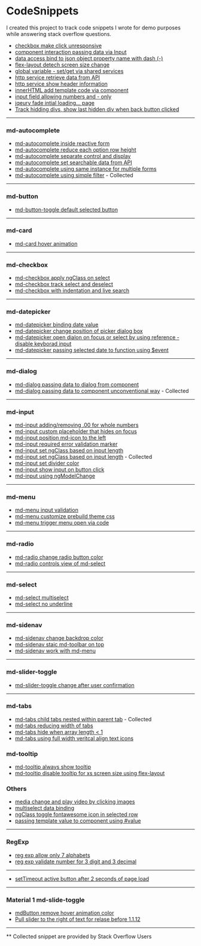 # CodeSnippets
I created this project to track code snippets I wrote for demo purposes while answering stack overflow questions.

- [checkbox make click unresponsive](https://plnkr.co/edit/vEwFi4m8KRcPqnf3ROSM?p=preview)
- [component interaction passing data via Input](https://plnkr.co/edit/4dWdQ1yysolJoyDak26v?p=preview)
- [data access bind to json object property name with dash (-)](https://plnkr.co/edit/PGRKKYjaa1Z75xZ0eb6M?p=preview)
- [flex-layout detech screen size change](https://plnkr.co/edit/xwtwIJG1BYOhRuw8d63r?p=info)
- [global variable - set/get via shared services](https://plnkr.co/edit/juF6ICGAqPbXkEHkBuFW?p=info)
- [http service retrieve data from API](https://plnkr.co/edit/malbXKcARC6yImn9irl8?p=preview)
- [http service show header information](https://plnkr.co/edit/MMly1tMo2ZOI2cIWqnit?p=preview)
- [innerHTML add template code via component](https://plnkr.co/edit/MFCcXqmOnj2oxPma6zPg?p=preview)
- [input field allowing numbers and - only](https://plnkr.co/edit/j9fk99j9Kyq0LkrxHqPJ?p=info)
- [jqeury fade intial loading... page](https://plnkr.co/edit/PMGdYRGgGd16MnexxfbW?p=preview)
- [Track hidding divs, show last hidden div when back button clicked](https://plnkr.co/edit/ovPPIzIpHD6eGnumKEKH?p=info)

---
### md-autocomplete

- [md-autocomplete inside reactive form](https://plnkr.co/edit/Hle6PV?p=preview)
- [md-autocomplete reduce each option row height](https://plnkr.co/edit/AX3kuK6HekrocFujors7?p=info)
- [md-autocomplete separate control and display](https://plnkr.co/edit/5wrr1YGxBzAFPj0sJgzT?p=info)
- [md-autocomplete set searchable data from API](https://plnkr.co/edit/aa2NNOHdKhB7n8iJcQbT?p=preview)
- [md-autocomplete using same instance for multiple forms](https://plnkr.co/edit/PHJkJpkgOXLTEWpDI3eX?p=info)
- [md-autocomplete using simple filter](https://plnkr.co/edit/gdbRkqlYP9vLHXMb8bUx?p=info) - Collected 

---
### md-button

- [md-button-toggle default selected button](https://plnkr.co/edit/MXGJlrv3n4SGCIvW8eoN?p=preview)

---
### md-card

- [md-card hover animation](https://plnkr.co/edit/7hgx0aoAIntWTSQhsyqI?p=preview)

---
### md-checkbox

- [md-checkbox apply ngClass on select](https://plnkr.co/edit/PCO52ReqnYsoWaHzKNA5?p=preview)
- [md-checkbox track select and deselect](https://plnkr.co/edit/kJiiYx2IubT7SMTqKBqZ?p=preview)
- [md-checkbox with indentation and live search](https://plnkr.co/edit/xnJjeM?p=info)

---
### md-datepicker

- [md-datepicker binding date value](https://plnkr.co/edit/ucGODHnqlaRi7IgoJNmt?p=preview)
- [md-datepicker change position of picker dialog box](https://plnkr.co/edit/pa7BHs?p=info)
- [md-datepicker open dialon on focus or select by using reference - disable keyborad input](https://plnkr.co/edit/sE8hFm7QL2OmfuSQ57yw?p=info)
- [md-datepicker passing selected date to function using $event](https://plnkr.co/edit/05yGj6Zbt4OYIfD3DcON?p=info)


---
### md-dialog

- [md-dialog passing data to dialog from component](https://plnkr.co/edit/a9RBS1?p=info)
- [md-dialog passing data to component unconventional way](https://plnkr.co/edit/XsQaUtcliGQpm928iDrw?p=preview) - Collected

---
### md-input

- [md-input adding/removing .00 for whole numbers](https://plnkr.co/edit/mrEcN7?p=preview)
- [md-input custom placeholder that hides on focus](https://plnkr.co/edit/8ZtMgM2WFiYTXHE91B0Q?p=preview)
- [md-input position md-icon to the left](https://plnkr.co/edit/ZWQ2XvVbF1TTxClE9W1o?p=info)
- [md-input required error validation marker](https://plnkr.co/edit/KCuvFH2iE4J70dWCyS6S?p=preview)
- [md-input set ngClass based on input length](https://plnkr.co/edit/SMAVc0weZ8wOhgct4DBb?p=info)
- [md-input set ngClass based on input length](https://plnkr.co/edit/Rj3yDy7nnagO2S4lJFiq?p=info) - Collected 
- [md-input set divider color](https://plnkr.co/edit/YXBeEXrJsZdLMiRm9FYM?p=preview)
- [md-input show input on button click](https://plnkr.co/edit/ULjeKzSqCpftPSiRIaJH?p=preview)
- [md-input using ngModelChange](https://plnkr.co/edit/SMAVc0weZ8wOhgct4DBb?p=info)

---
### md-menu

- [md-menu input validation](https://plnkr.co/edit/MXvrumvS5tfLW3okwFlL?p=info)
- [md-menu customize prebuild theme css](https://plnkr.co/edit/s91qeAlg3F3eexeFsjyK?p=preview)
- [md-menu trigger menu open via code](https://plnkr.co/edit/2RsFsWINTJZncAeyfBXu?p=preview)

---
### md-radio

- [md-radio change radio button color](https://plnkr.co/edit/Kicel64qp3bCz3it3wOn?p=info)
- [md-radio controls view of md-select](https://plnkr.co/edit/Pop6QZUVcxYi8ILr0yRZ?p=preview)

---
### md-select

- [md-select multiselect](https://plnkr.co/edit/8HuIDnlFHTHe56HC4jby?p=preview)
- [md-select no underline](https://plnkr.co/edit/B4HmhT?p=preview)

---
### md-sidenav

- [md-sidenav change backdrop color](https://plnkr.co/edit/sCSNQj?p=info)
- [md-sidenav staic md-toolbar on top](https://plnkr.co/edit/XiRo7lpy1coqcH4deynJ?p=preview)
- [md-sidenav work with md-menu](https://plnkr.co/edit/5enrfZHqxGaExhEEk3Fh?p=preview)

---
### md-slider-toggle

- [md-slider-toggle change after user confirmation](https://plnkr.co/edit/8oehVZ?p=preview)

---
### md-tabs

- [md-tabs child tabs nested within parent tab](https://plnkr.co/edit/k5vPuvUCO123Gu1iEr7T?p=preview) - Collected 
- [md-tabs reducing width of tabs](https://plnkr.co/edit/WiQPQX96FNckPkto4bK8?p=info)
- [md-tabs hide when array length < 1](https://plnkr.co/edit/mBNtjokqAfw2tHzUtRb3?p=preview)
- [md-tabs using full width veritcal align text icons](https://plnkr.co/edit/9gMN8jrpVwItULmafGGn?p=info)

### md-tooltip

- [md-tooltip always show tooltip](https://plnkr.co/edit/JP0mCkCCAdbayf7B7cT9?p=info)
- [md-tooltip disable tooltip for xs screen size using flex-layout](https://plnkr.co/edit/xwtwIJG1BYOhRuw8d63r?p=info)

### Others 

- [media change and play video by clicking images](https://plnkr.co/edit/brVk1VRsKQRD4NXPfBRl?p=info)
- [multiselect data binding](https://plnkr.co/edit/rzP1J0nPxh8yZ3DwfE38?p=preview)
- [ngClass toggle fontawesome icon in selected row](https://plnkr.co/edit/JynCa6TSMU4co47bsWf1?p=preview)
- [passing template value to component using #value](https://plnkr.co/edit/sACOMiRWRNPgciw7Eiiq?p=preview)

---
### RegExp
- [reg exp allow only 7 alphabets](https://plnkr.co/edit/xVgRba4nNCWZxfnSuRPa?p=preview)
- [reg exp validate number for 3 digit and 3 decimal](https://plnkr.co/edit/dQ8uWz3HRqpzGpacQAnZ?p=preview)

---
- [setTimeout active button after 2 seconds of page load](https://plnkr.co/edit/WBkHTStRTxtDLFCIAEzV?p=preview)

---
### Material 1 md-slide-toggle
- [mdButton remove hover animation color](https://codepen.io/nehal90/pen/bRjzgE)
- [Pull slider to the right of text for relase before 1.1.12](https://codepen.io/nehal90/pen/pwabyj)

---

** Collected snippet are provided by Stack Overflow Users
